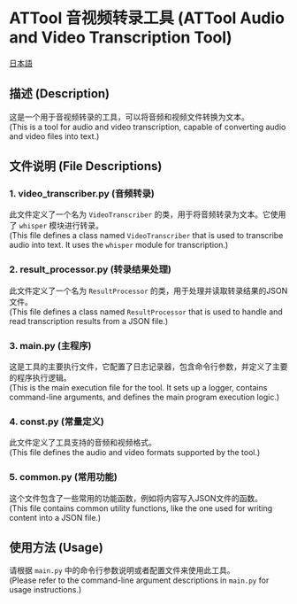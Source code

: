 
# ATTool 音视频转录工具 (ATTool Audio and Video Transcription Tool)  
[日本語](https://github.com/mao-mao-yu/AATool/blob/master/README_JP.md)

## 描述 (Description)

这是一个用于音视频转录的工具，可以将音频和视频文件转换为文本。  
(This is a tool for audio and video transcription, capable of converting audio and video files into text.)

## 文件说明 (File Descriptions)

### 1. video_transcriber.py (音频转录)

此文件定义了一个名为 `VideoTranscriber` 的类，用于将音频转录为文本。它使用了 `whisper` 模块进行转录。  
(This file defines a class named `VideoTranscriber` that is used to transcribe audio into text. It uses the `whisper` module for transcription.)

### 2. result_processor.py (转录结果处理)

此文件定义了一个名为 `ResultProcessor` 的类，用于处理并读取转录结果的JSON文件。  
(This file defines a class named `ResultProcessor` that is used to handle and read transcription results from a JSON file.)

### 3. main.py (主程序)

这是工具的主要执行文件，它配置了日志记录器，包含命令行参数，并定义了主要的程序执行逻辑。  
(This is the main execution file for the tool. It sets up a logger, contains command-line arguments, and defines the main program execution logic.)

### 4. const.py (常量定义)

此文件定义了工具支持的音频和视频格式。  
(This file defines the audio and video formats supported by the tool.)

### 5. common.py (常用功能)

这个文件包含了一些常用的功能函数，例如将内容写入JSON文件的函数。  
(This file contains common utility functions, like the one used for writing content into a JSON file.)

## 使用方法 (Usage)

请根据 `main.py` 中的命令行参数说明或者配置文件来使用此工具。  
(Please refer to the command-line argument descriptions in `main.py` for usage instructions.)

